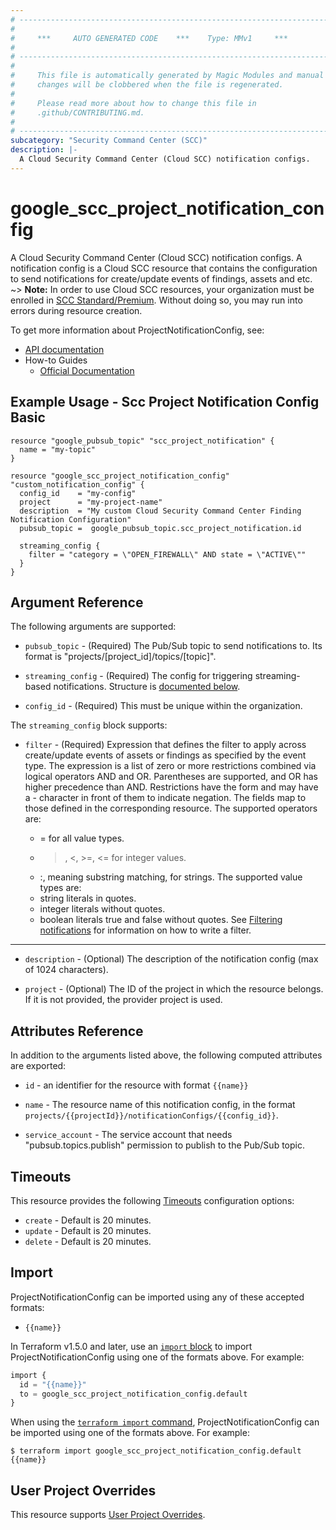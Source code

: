 ```yaml
---
# ----------------------------------------------------------------------------
#
#     ***     AUTO GENERATED CODE    ***    Type: MMv1     ***
#
# ----------------------------------------------------------------------------
#
#     This file is automatically generated by Magic Modules and manual
#     changes will be clobbered when the file is regenerated.
#
#     Please read more about how to change this file in
#     .github/CONTRIBUTING.md.
#
# ----------------------------------------------------------------------------
subcategory: "Security Command Center (SCC)"
description: |-
  A Cloud Security Command Center (Cloud SCC) notification configs.
---
```


# google_scc_project_notification_config

A Cloud Security Command Center (Cloud SCC) notification configs. A
notification config is a Cloud SCC resource that contains the
configuration to send notifications for create/update events of
findings, assets and etc.
~> **Note:** In order to use Cloud SCC resources, your organization must be enrolled
in [SCC Standard/Premium](https://cloud.google.com/security-command-center/docs/quickstart-security-command-center).
Without doing so, you may run into errors during resource creation.


To get more information about ProjectNotificationConfig, see:

* [API documentation](https://cloud.google.com/security-command-center/docs/reference/rest/v1/projects.notificationConfigs)
* How-to Guides
    * [Official Documentation](https://cloud.google.com/security-command-center/docs)

## Example Usage - Scc Project Notification Config Basic


```hcl
resource "google_pubsub_topic" "scc_project_notification" {
  name = "my-topic"
}

resource "google_scc_project_notification_config" "custom_notification_config" {
  config_id    = "my-config"
  project      = "my-project-name"
  description  = "My custom Cloud Security Command Center Finding Notification Configuration"
  pubsub_topic =  google_pubsub_topic.scc_project_notification.id

  streaming_config {
    filter = "category = \"OPEN_FIREWALL\" AND state = \"ACTIVE\""
  }
}
```

## Argument Reference

The following arguments are supported:


* `pubsub_topic` -
  (Required)
  The Pub/Sub topic to send notifications to. Its format is
  "projects/[project_id]/topics/[topic]".

* `streaming_config` -
  (Required)
  The config for triggering streaming-based notifications.
  Structure is [documented below](#nested_streaming_config).

* `config_id` -
  (Required)
  This must be unique within the organization.


<a name="nested_streaming_config"></a>The `streaming_config` block supports:

* `filter` -
  (Required)
  Expression that defines the filter to apply across create/update
  events of assets or findings as specified by the event type. The
  expression is a list of zero or more restrictions combined via
  logical operators AND and OR. Parentheses are supported, and OR
  has higher precedence than AND.
  Restrictions have the form <field> <operator> <value> and may have
  a - character in front of them to indicate negation. The fields
  map to those defined in the corresponding resource.
  The supported operators are:
  * = for all value types.
  * >, <, >=, <= for integer values.
  * :, meaning substring matching, for strings.
  The supported value types are:
  * string literals in quotes.
  * integer literals without quotes.
  * boolean literals true and false without quotes.
  See
  [Filtering notifications](https://cloud.google.com/security-command-center/docs/how-to-api-filter-notifications)
  for information on how to write a filter.

- - -


* `description` -
  (Optional)
  The description of the notification config (max of 1024 characters).

* `project` - (Optional) The ID of the project in which the resource belongs.
    If it is not provided, the provider project is used.



## Attributes Reference

In addition to the arguments listed above, the following computed attributes are exported:

* `id` - an identifier for the resource with format `{{name}}`

* `name` -
  The resource name of this notification config, in the format
  `projects/{{projectId}}/notificationConfigs/{{config_id}}`.

* `service_account` -
  The service account that needs "pubsub.topics.publish" permission to
  publish to the Pub/Sub topic.


## Timeouts

This resource provides the following
[Timeouts](https://developer.hashicorp.com/terraform/plugin/sdkv2/resources/retries-and-customizable-timeouts) configuration options:

- `create` - Default is 20 minutes.
- `update` - Default is 20 minutes.
- `delete` - Default is 20 minutes.

## Import


ProjectNotificationConfig can be imported using any of these accepted formats:

* `{{name}}`


In Terraform v1.5.0 and later, use an [`import` block](https://developer.hashicorp.com/terraform/language/import) to import ProjectNotificationConfig using one of the formats above. For example:

```tf
import {
  id = "{{name}}"
  to = google_scc_project_notification_config.default
}
```

When using the [`terraform import` command](https://developer.hashicorp.com/terraform/cli/commands/import), ProjectNotificationConfig can be imported using one of the formats above. For example:

```
$ terraform import google_scc_project_notification_config.default {{name}}
```

## User Project Overrides

This resource supports [User Project Overrides](https://registry.terraform.io/providers/hashicorp/google/latest/docs/guides/provider_reference#user_project_override).
